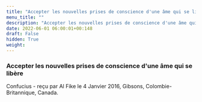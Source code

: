 ```yaml
---
title: "Accepter les nouvelles prises de conscience d'une âme qui se libère"
menu_title: ""
description: "Accepter les nouvelles prises de conscience d'une âme qui se libère"
date: 2022-06-01 06:00:01+00:148
draft: False
hidden: True
weight:
---
```

### Accepter les nouvelles prises de conscience d'une âme qui se libère

Confucius - reçu par Al Fike le 4 Janvier 2016, Gibsons, Colombie-Britannique, Canada.



